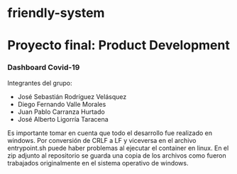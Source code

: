 # friendly-system
# Proyecto final: Product Development

### Dashboard Covid-19


Integrantes del grupo:

- José Sebastián Rodríguez Velásquez
- Diego Fernando Valle Morales
- Juan Pablo Carranza Hurtado
- José Alberto Ligorría Taracena

Es importante tomar en cuenta que todo el desarrollo fue realizado en windows. Por conversión de CRLF a LF y viceversa en el archivo entrypoint.sh puede haber problemas al ejecutar el container en linux. En el zip adjunto al repositorio se guarda una copia de los archivos como fueron trabajados originalmente en el sistema operativo de windows.
